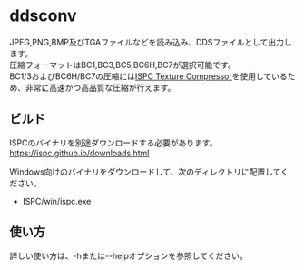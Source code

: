 # ddsconv

JPEG,PNG,BMP及びTGAファイルなどを読み込み、DDSファイルとして出力します。  
圧縮フォーマットはBC1,BC3,BC5,BC6H,BC7が選択可能です。  
BC1/3およびBC6H/BC7の圧縮には[ISPC Texture Compressor](https://github.com/GameTechDev/ISPCTextureCompressor)を使用しているため、非常に高速かつ高品質な圧縮が行えます。

## ビルド
ISPCのバイナリを別途ダウンロードする必要があります。  
https://ispc.github.io/downloads.html

Windows向けのバイナリをダウンロードして、次のディレクトリに配置してください。  

- ISPC/win/ispc.exe

## 使い方
詳しい使い方は、-hまたは--helpオプションを参照してください。  
